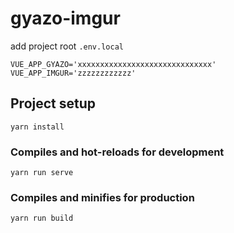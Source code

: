 # gyazo-imgur

add project root `.env.local`

```
VUE_APP_GYAZO='xxxxxxxxxxxxxxxxxxxxxxxxxxxxxx'
VUE_APP_IMGUR='zzzzzzzzzzzz'
```

## Project setup

```
yarn install
```

### Compiles and hot-reloads for development

```
yarn run serve
```

### Compiles and minifies for production

```
yarn run build
```
